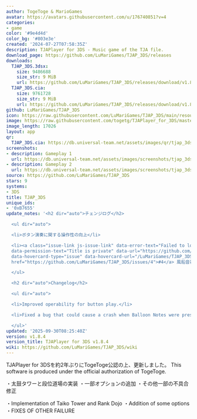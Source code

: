 ```yaml
---
author: TogeToge & MarioGames
avatar: https://avatars.githubusercontent.com/u/176740851?v=4
categories:
- game
color: '#9e4d4d'
color_bg: '#803e3e'
created: '2024-07-27T07:58:35Z'
description: TJAPlayer for 3DS - Music game of the TJA file.
download_page: https://github.com/LuMariGames/TJAP_3DS/releases
downloads:
  TJAP_3DS.3dsx:
    size: 9486688
    size_str: 9 MiB
    url: https://github.com/LuMariGames/TJAP_3DS/releases/download/v1.8.4/TJAP_3DS.3dsx
  TJAP_3DS.cia:
    size: 9761728
    size_str: 9 MiB
    url: https://github.com/LuMariGames/TJAP_3DS/releases/download/v1.8.4/TJAP_3DS.cia
github: LuMariGames/TJAP_3DS
icon: https://raw.githubusercontent.com/LuMariGames/TJAP_3DS/main/resource/icon.png
image: https://raw.githubusercontent.com/togetg/TJAPlayer_for_3DS/master/resource/banner.png
image_length: 17026
layout: app
qr:
  TJAP_3DS.cia: https://db.universal-team.net/assets/images/qr/tjap_3ds-cia.png
screenshots:
- description: Gameplay 1
  url: https://db.universal-team.net/assets/images/screenshots/tjap_3ds/gameplay-1.png
- description: Gameplay 2
  url: https://db.universal-team.net/assets/images/screenshots/tjap_3ds/gameplay-2.png
source: https://github.com/LuMariGames/TJAP_3DS
stars: 9
systems:
- 3DS
title: TJAP_3DS
unique_ids:
- '0xB7655'
update_notes: '<h2 dir="auto">チェンジログ</h2>

  <ul dir="auto">

  <li>ボタン演奏に関する操作性の向上</li>

  <li><a class="issue-link js-issue-link" data-error-text="Failed to load title" data-id="3459915715"
  data-permission-text="Title is private" data-url="https://github.com/LuMariGames/TJAP_3DS/issues/4"
  data-hovercard-type="issue" data-hovercard-url="/LuMariGames/TJAP_3DS/issues/4/hovercard"
  href="https://github.com/LuMariGames/TJAP_3DS/issues/4">#4</a> 風船音符があるとクラッシュする可能性のあった不具合の修正</li>

  </ul>

  <h2 dir="auto">Changelog</h2>

  <ul dir="auto">

  <li>Improved operability for button play.</li>

  <li>Fixed a bug that could cause a crash when Balloon Notes were present.</li>

  </ul>'
updated: '2025-09-30T08:25:40Z'
version: v1.8.4
version_title: TJAPlayer for 3DS v1.8.4
wiki: https://github.com/LuMariGames/TJAP_3DS/wiki
---
```

TJAPlayer for 3DSを約2年ぶりにTogeToge公認の上、更新しました。
This software is produced under the official authorization of TogeToge.

・太鼓タワーと段位道場の実装
・一部オプションの追加
・その他一部の不具合修正

・Implementation of Taiko Tower and Rank Dojo
・Addition of some options
・FIXES OF OTHER FAILURE